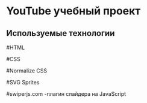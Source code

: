 # YouTube учебный проект

## Используемые технологии

#HTML

#CSS

#Normalize CSS

#SVG Sprites

#swiperjs.com -плагин слайдера на JavaScript
